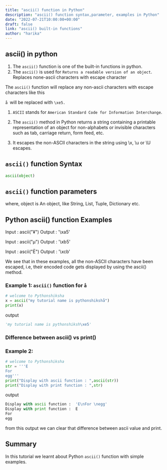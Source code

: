 ```yaml
---
title: "ascii() function in Python"
description: "ascii() function syntax,parameter, examples in Python"
date: "2022-07-21T10:00:00+00:00"
draft: false
link: "ascii() built-in functions"
author: "harika"
---
```


## ascii() in python
1. The `ascii()` function is one of the built-in functions in python.
2. The `ascii()` is used for `Returns a readable version of an object`. Replaces none-ascii characters with escape character

The `ascii()` function will replace any non-ascii characters with escape characters like this

`å `will be replaced with `\xe5.`

1. `ASCII` stands for `American Standard Code for Information Interchange`.

2. The `ascii()` method in Python returns a string containing a printable representation of an object for non-alphabets or invisible characters such as tab, carriage return, form feed, etc. 

3. It escapes the non-ASCII characters in the string using \x, \u or \U escapes.


## `ascii()` function Syntax
```python
ascii(object)
```

## `ascii()` function parameters
where,
object is An object, like String, List, Tuple, Dictionary etc.

## Python ascii() function Examples 

Input : ascii("¥")
Output : '\xa5'

Input : ascii("µ")
Output : '\xb5'

Input : ascii("Ë")
Output : '\xcb'

We see that in these examples, all the non-ASCII characters have been escaped, i.e, their encoded code gets displayed by using the ascii() method.

### Example 1: `ascii()` function for `å`

```python
# welcome to Pythonshiksha
x = ascii("my tutorial name is pythonshikshå")
print(x)
```
output
```python
'my tutorial name is pythonshiksh\xe5'
```
### Difference between ascii() vs print()

### Example 2:
```python
# welcome to Pythonshiksha
str = '''E
For 
egg'''
print("Display with ascii function : ",ascii(str))
print("Display with print function : ",str)
```
output

```python
Display with ascii function :  'E\nFor \negg'
Display with print function :  E
For
egg
```
from this output we can clear that difference between ascii value and print.

## Summary 
In this tutorial we learnt about Python `ascii()` function with simple examples.




